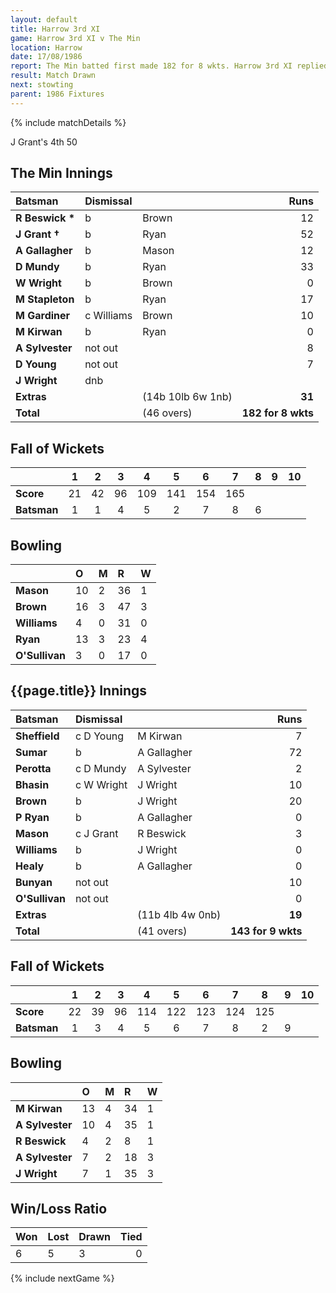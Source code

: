 ```yaml
---
layout: default
title: Harrow 3rd XI
game: Harrow 3rd XI v The Min
location: Harrow
date: 17/08/1986
report: The Min batted first made 182 for 8 wkts. Harrow 3rd XI replied with 143 for 9 wkts.
result: Match Drawn
next: stowting
parent: 1986 Fixtures
---
```


{% include matchDetails %}

J Grant's 4th 50

## The Min Innings

| Batsman | Dismissal |  | Runs |
|:---|:---|---|---:|
| **R Beswick &#42;** | b | Brown | 12 |
| **J Grant &#8224;** | b | Ryan | 52 |
| **A Gallagher** | b | Mason | 12 |
| **D Mundy** | b  | Ryan | 33 |
| **W Wright** | b  | Brown | 0 |
| **M Stapleton** | b | Ryan | 17 |
| **M Gardiner** | c Williams | Brown | 10 |
| **M Kirwan** | b | Ryan | 0 |
| **A Sylvester** | not out |  | 8 |
| **D Young** | not out |  | 7 |
| **J Wright** | dnb |  |  |
| **Extras** | | (14b 10lb 6w 1nb) | **31** |
| **Total** | | (46 overs) | **182 for 8 wkts** |

## Fall of Wickets

| | 1 | 2 | 3 | 4 | 5 | 6 | 7 | 8 | 9 | 10 |
|---|:---:|:---:|:---:|:---:|:---:|:---:|:---:|:---:|:---:|:---:|
| **Score** | 21 | 42 | 96 | 109 | 141 | 154 | 165 |  |  |  |
| **Batsman** | 1 | 1 | 4 | 5 | 2 | 7 | 8 | 6 |  |  |

## Bowling

| | O | M | R | W |
|---|:---|:---|:---|:---|
| **Mason** | 10 | 2 | 36 | 1 |
| **Brown** | 16 | 3 | 47 | 3 |
| **Williams** | 4 | 0 | 31 | 0 |
| **Ryan** | 13 | 3 | 23 | 4 |
| **O'Sullivan** | 3 | 0 | 17 | 0 |

 
## {{page.title}} Innings

| Batsman | Dismissal |  | Runs |
|:---|:---|---|---:|
| **Sheffield** | c D Young | M Kirwan | 7 |
| **Sumar** | b | A Gallagher | 72 |
| **Perotta** | c D Mundy | A Sylvester | 2 |
| **Bhasin** | c W Wright | J Wright | 10 |
| **Brown** | b | J Wright | 20 |
| **P Ryan** | b | A Gallagher | 0 |
| **Mason** | c J Grant | R Beswick | 3 |
| **Williams** | b | J Wright | 0 |
| **Healy** | b | A Gallagher | 0 |
| **Bunyan** | not out |  | 10 |
| **O'Sullivan** | not out | | 0 |
| **Extras** | | (11b 4lb 4w 0nb) | **19** |
| **Total** | | (41 overs) | **143 for 9 wkts** |

## Fall of Wickets

| | 1 | 2 | 3 | 4 | 5 | 6 | 7 | 8 | 9 | 10 |
|---|:---:|:---:|:---:|:---:|:---:|:---:|:---:|:---:|:---:|:---:|
| **Score** | 22 | 39 | 96 | 114 | 122 | 123 | 124 | 125 |  |  |
| **Batsman** | 1 | 3 | 4 | 5 | 6 | 7 | 8 | 2 | 9 |  |

## Bowling

| | O | M | R | W |
|---|:---|:---|:---|:---|
| **M Kirwan** | 13 | 4 | 34 | 1 |
| **A Sylvester** | 10 | 4 | 35 | 1 |
| **R Beswick** | 4 | 2 | 8 | 1 |
| **A Sylvester** | 7 | 2 | 18 | 3 |
| **J Wright** | 7 | 1 | 35 | 3 |

## Win/Loss Ratio

| Won | Lost | Drawn | Tied |
|:---|:---|:---|---:|
| 6 | 5 | 3 | 0 |

{% include nextGame %}